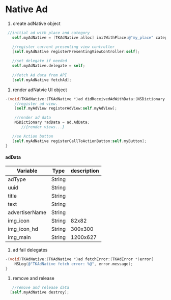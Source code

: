 # Native Ad

1. create adNative object

```objective-c
 //initial ad with place and category
   self.myAdNative = [TKAdNative alloc] initWithPlace:@"my_place" category:nil];

   //register current presenting view controller
   [self.myAdNative registerPresentingViewController:self];
   
   //set delegate if needed
   self.myAdNative.delegate = self;
   
   //fetch Ad data from API
   [self.myAdNative fetchAd];
```

1. render adNatvie UI object

```objective-c
-(void)TKAdNative:(TKAdNative *)ad didReceivedAdWithData:(NSDictionary *)adData{
    //register ad view.
    [self.myAdView registerAdView:self.myAdView];

    //render ad data
    NSDictionary *adData = ad.AdData;
       //{render views...}

   //se Action button
   [self.myAdNative registerCallToActionButton:self.myButton];
}
```

#### adData

| Variable       | Type   | description |
| -------------- | ------ | ----------- |
| adType         | String |             |
| uuid           | String |             |
| title          | String |             |
| text           | String |             |
| advertiserName | String |             |
| img_icon       | String | 82x82       |
| img_icon_hd    | String | 300x300     |
| img_main       | String | 1200x627    |

1. ad fail delegates

```objective-c
-(void)TKAdNative:(TKAdNative *)ad fetchError:(TKAdError *)error{
    NSLog(@"TKAdNative fetch error: %@", error.message);
}
```

1. remove and release

```objective-c
   //remove and release data
  [self.myAdNative destroy];
```